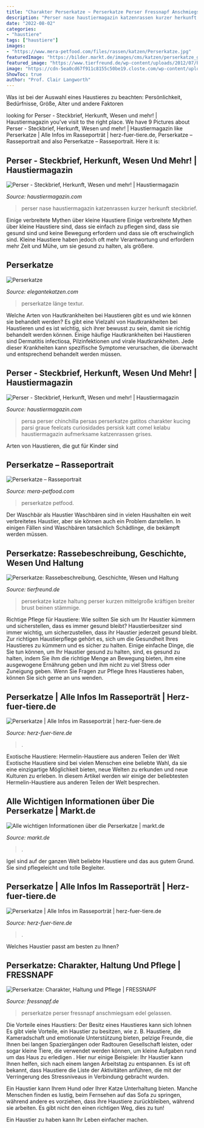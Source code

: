 ```yaml
---
title: "Charakter Perserkatze ~ Perserkatze Perser Fressnapf Anschmiegsam Edel Gelassen"
description: "Perser nase haustiermagazin katzenrassen kurzer herkunft steckbrief"
date: "2022-08-02"
categories:
- "haustiere"
tags: ["haustiere"]
images:
- "https://www.mera-petfood.com/files/rassen/katzen/Perserkatze.jpg"
featuredImage: "https://bilder.markt.de/images/cms/katzen/perserkatze_gesicht.jpg"
featured_image: "https://www.tierfreund.de/wp-content/uploads/2012/07/PerserRedTabby2.jpg"
image: "https://cdn-5ea0cd67f911c8155c50be19.closte.com/wp-content/uploads/Perser-grau.jpg"
ShowToc: true
author: "Prof. Clair Langworth"
---
```



Was ist bei der Auswahl eines Haustieres zu beachten: Persönlichkeit, Bedürfnisse, Größe, Alter und andere Faktoren

	

		
looking for Perser - Steckbrief, Herkunft, Wesen und mehr! | Haustiermagazin you've visit to the right place. We have 9 Pictures about Perser - Steckbrief, Herkunft, Wesen und mehr! | Haustiermagazin like Perserkatze | Alle Infos im Rasseporträt | herz-fuer-tiere.de, Perserkatze – Rasseportrait and also Perserkatze – Rasseportrait. Here it is:
		
    
## Perser - Steckbrief, Herkunft, Wesen Und Mehr! | Haustiermagazin

<img loading=lazy src="https://www.haustiermagazin.com/wp-content/uploads/Perser-kurze-Nase-800x600.jpg" onerror="this.onerror=null;this.src='https://tse3.mm.bing.net/th?id=OIP.xce0pZFeo9REseFH-aIS6gHaFj&amp;pid=15.1';" alt="Perser - Steckbrief, Herkunft, Wesen und mehr! | Haustiermagazin">

_Source: haustiermagazin.com_

>perser nase haustiermagazin katzenrassen kurzer herkunft steckbrief. 

	

Einige verbreitete Mythen über kleine Haustiere
Einige verbreitete Mythen über kleine Haustiere sind, dass sie einfach zu pflegen sind, dass sie gesund sind und keine Bewegung erfordern und dass sie oft erschwinglich sind. Kleine Haustiere haben jedoch oft mehr Verantwortung und erfordern mehr Zeit und Mühe, um sie gesund zu halten, als größere.

    
## Perserkatze

<img loading=lazy src="http://www.elegantekatzen.com/images/perserkatze1_158.jpg" onerror="this.onerror=null;this.src='https://tse4.mm.bing.net/th?id=OIP.nsGvHedZYAdBc9kf_KB4XgAAAA&amp;pid=15.1';" alt="Perserkatze">

_Source: elegantekatzen.com_

>perserkatze länge textur. 

	

Welche Arten von Hautkrankheiten bei Haustieren gibt es und wie können sie behandelt werden?
Es gibt eine Vielzahl von Hautkrankheiten bei Haustieren und es ist wichtig, sich ihrer bewusst zu sein, damit sie richtig behandelt werden können. Einige häufige Hautkrankheiten bei Haustieren sind Dermatitis infectiosa, Pilzinfektionen und virale Hautkrankheiten. Jede dieser Krankheiten kann spezifische Symptome verursachen, die überwacht und entsprechend behandelt werden müssen.

    
## Perser - Steckbrief, Herkunft, Wesen Und Mehr! | Haustiermagazin

<img loading=lazy src="https://cdn-5ea0cd67f911c8155c50be19.closte.com/wp-content/uploads/Perser-grau.jpg" onerror="this.onerror=null;this.src='https://tse2.mm.bing.net/th?id=OIP.r9A1nBslDvETCeHucNJeVgHaE8&amp;pid=15.1';" alt="Perser - Steckbrief, Herkunft, Wesen und mehr! | Haustiermagazin">

_Source: haustiermagazin.com_

>persa perser chinchilla persas perserkatze gatitos charakter kucing parsi graue feelcats curiosidades persisk katt comel kelabu haustiermagazin aufmerksame katzenrassen grises. 

	

Arten von Haustieren, die gut für Kinder sind

    
## Perserkatze – Rasseportrait

<img loading=lazy src="https://www.mera-petfood.com/files/rassen/katzen/Perserkatze.jpg" onerror="this.onerror=null;this.src='https://tse3.mm.bing.net/th?id=OIP.-aXniUXabRQ-jnUWcQ5SCAHaDJ&amp;pid=15.1';" alt="Perserkatze – Rasseportrait">

_Source: mera-petfood.com_

>perserkatze petfood. 

	

Der Waschbär als Haustier
Waschbären sind in vielen Haushalten ein weit verbreitetes Haustier, aber sie können auch ein Problem darstellen. In einigen Fällen sind Waschbären tatsächlich Schädlinge, die bekämpft werden müssen.

    
## Perserkatze: Rassebeschreibung, Geschichte, Wesen Und Haltung

<img loading=lazy src="https://www.tierfreund.de/wp-content/uploads/2012/07/PerserRedTabby2.jpg" onerror="this.onerror=null;this.src='https://tse2.mm.bing.net/th?id=OIP.zXyVYHayAG59ii5J9npbewAAAA&amp;pid=15.1';" alt="Perserkatze: Rassebeschreibung, Geschichte, Wesen und Haltung">

_Source: tierfreund.de_

>perserkatze katze haltung perser kurzen mittelgroße kräftigen breiter brust beinen stämmige. 

	

Richtige Pflege für Haustiere: Wie sollten Sie sich um Ihr Haustier kümmern und sicherstellen, dass es immer gesund bleibt?
Haustierbesitzer sind immer wichtig, um sicherzustellen, dass ihr Haustier jederzeit gesund bleibt. Zur richtigen Haustierpflege gehört es, sich um die Gesundheit Ihres Haustieres zu kümmern und es sicher zu halten. Einige einfache Dinge, die Sie tun können, um Ihr Haustier gesund zu halten, sind, es gesund zu halten, indem Sie ihm die richtige Menge an Bewegung bieten, ihm eine ausgewogene Ernährung geben und ihm nicht zu viel Stress oder Zuneigung geben. Wenn Sie Fragen zur Pflege Ihres Haustieres haben, können Sie sich gerne an uns wenden.

    
## Perserkatze | Alle Infos Im Rasseporträt | Herz-fuer-tiere.de

<img loading=lazy src="https://images.herz-fuer-tiere.de/images/_aliases/728w/0/7/2/9/109270-1-de-DE/Perserkatze Inline 2.jpg" onerror="this.onerror=null;this.src='https://tse4.mm.bing.net/th?id=OIP.iAs-GB2zq_VJyYNrinSGZQHaE7&amp;pid=15.1';" alt="Perserkatze | Alle Infos im Rasseporträt | herz-fuer-tiere.de">

_Source: herz-fuer-tiere.de_

>. 

	

Exotische Haustiere: Hermelin-Haustiere aus anderen Teilen der Welt
Exotische Haustiere sind bei vielen Menschen eine beliebte Wahl, da sie eine einzigartige Möglichkeit bieten, neue Welten zu erkunden und neue Kulturen zu erleben. In diesem Artikel werden wir einige der beliebtesten Hermelin-Haustiere aus anderen Teilen der Welt besprechen.

    
## Alle Wichtigen Informationen über Die Perserkatze | Markt.de

<img loading=lazy src="https://bilder.markt.de/images/cms/katzen/perserkatze_gesicht.jpg" onerror="this.onerror=null;this.src='https://tse4.mm.bing.net/th?id=OIP.RlhXgd0vhXuoJ4XJEBwIkQHaE8&amp;pid=15.1';" alt="Alle wichtigen Informationen über die Perserkatze | markt.de">

_Source: markt.de_

>. 

	

Igel sind auf der ganzen Welt beliebte Haustiere und das aus gutem Grund. Sie sind pflegeleicht und tolle Begleiter.

    
## Perserkatze | Alle Infos Im Rasseporträt | Herz-fuer-tiere.de

<img loading=lazy src="https://images.herz-fuer-tiere.de/images/_aliases/1440w/7/2/7/5/205727-1-de-DE/PerserFB.jpg" onerror="this.onerror=null;this.src='https://tse4.mm.bing.net/th?id=OIP.SobBZ6hYtuLDexgvdG_GdgHaD4&amp;pid=15.1';" alt="Perserkatze | Alle Infos im Rasseporträt | herz-fuer-tiere.de">

_Source: herz-fuer-tiere.de_

>. 

	

Welches Haustier passt am besten zu Ihnen?

    
## Perserkatze: Charakter, Haltung Und Pflege | FRESSNAPF

<img loading=lazy src="https://media.os.fressnapf.com/cms/2020/04/Ratgeber-Rassenportrait-Perser-weiss_1200x527.jpg?t=cmsimg_920" onerror="this.onerror=null;this.src='https://tse2.mm.bing.net/th?id=OIP.h72T0ybT3t1q0mU5VVRdgwAAAA&amp;pid=15.1';" alt="Perserkatze: Charakter, Haltung und Pflege | FRESSNAPF">

_Source: fressnapf.de_

>perserkatze perser fressnapf anschmiegsam edel gelassen. 

	

Die Vorteile eines Haustiers: Der Besitz eines Haustieres kann sich lohnen
Es gibt viele Vorteile, ein Haustier zu besitzen, wie z. B. Haustiere, die Kameradschaft und emotionale Unterstützung bieten, pelzige Freunde, die Ihnen bei langen Spaziergängen oder Radtouren Gesellschaft leisten, oder sogar kleine Tiere, die verwendet werden können, um kleine Aufgaben rund um das Haus zu erledigen . Hier nur einige Beispiele:
Ihr Haustier kann Ihnen helfen, sich nach einem langen Arbeitstag zu entspannen. Es ist oft bekannt, dass Haustiere die Liste der Aktivitäten anführen, die mit der Verringerung des Stressniveaus in Verbindung gebracht wurden.

Ein Haustier kann Ihrem Hund oder Ihrer Katze Unterhaltung bieten. Manche Menschen finden es lustig, beim Fernsehen auf das Sofa zu springen, während andere es vorziehen, dass ihre Haustiere zurückbleiben, während sie arbeiten. Es gibt nicht den einen richtigen Weg, dies zu tun!

Ein Haustier zu haben kann Ihr Leben einfacher machen.

